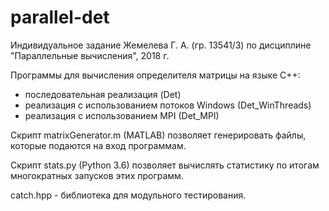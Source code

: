 # parallel-det

Индивидуальное задание Жемелева Г. А. (гр. 13541/3) по дисциплине "Параллельные вычисления", 2018 г.

Программы для вычисления определителя матрицы на языке C++:
- последовательная реализация (Det)
- реализация с использованием потоков Windows (Det_WinThreads)
- реализация с использованием MPI (Det_MPI)

Скрипт matrixGenerator.m (MATLAB) позволяет генерировать файлы, которые подаются на вход программам.

Скрипт stats.py (Python 3.6) позволяет вычислять статистику по итогам многократных запусков этих программ.

catch.hpp - библиотека для модульного тестирования.
